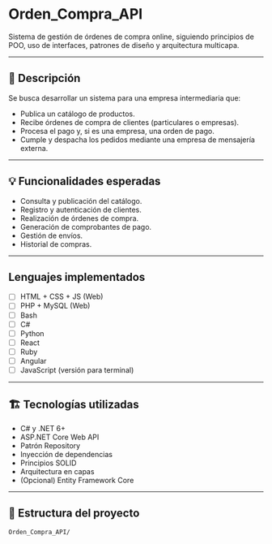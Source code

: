 # Orden_Compra_API

Sistema de gestión de órdenes de compra online, siguiendo principios de POO, uso de interfaces, patrones de diseño y arquitectura multicapa.

---

## 📝 Descripción

Se busca desarrollar un sistema para una empresa intermediaria que:

- Publica un catálogo de productos.
- Recibe órdenes de compra de clientes (particulares o empresas).
- Procesa el pago y, si es una empresa, una orden de pago.
- Cumple y despacha los pedidos mediante una empresa de mensajería externa.

---

## 💡 Funcionalidades esperadas

- Consulta y publicación del catálogo.
- Registro y autenticación de clientes.
- Realización de órdenes de compra.
- Generación de comprobantes de pago.
- Gestión de envíos.
- Historial de compras.

---

## Lenguajes implementados

- [ ] HTML + CSS + JS (Web)
- [ ] PHP + MySQL (Web)
- [ ] Bash
- [ ] C#
- [ ] Python
- [ ] React
- [ ] Ruby
- [ ] Angular
- [ ] JavaScript (versión para terminal)

---

## 🏗 Tecnologías utilizadas

- C# y .NET 6+
- ASP.NET Core Web API
- Patrón Repository
- Inyección de dependencias
- Principios SOLID
- Arquitectura en capas
- (Opcional) Entity Framework Core

---

## 📁 Estructura del proyecto

```plaintext
Orden_Compra_API/

